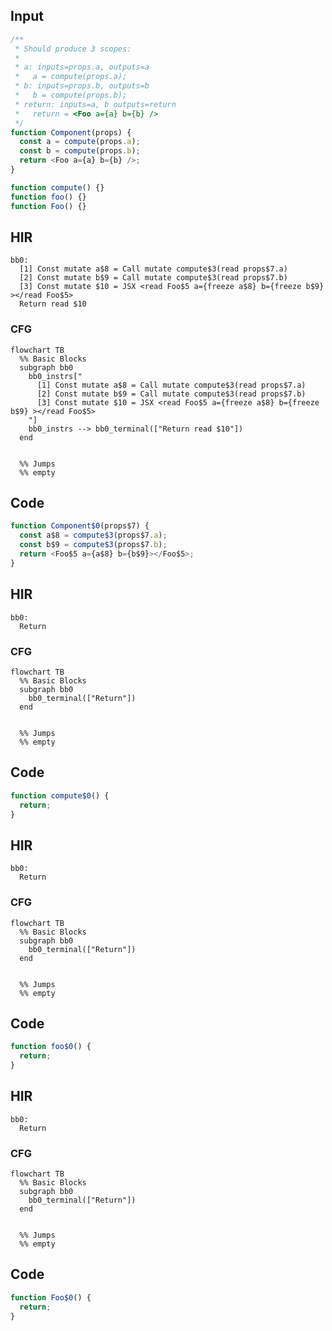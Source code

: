 
## Input

```javascript
/**
 * Should produce 3 scopes:
 *
 * a: inputs=props.a, outputs=a
 *   a = compute(props.a);
 * b: inputs=props.b, outputs=b
 *   b = compute(props.b);
 * return: inputs=a, b outputs=return
 *   return = <Foo a={a} b={b} />
 */
function Component(props) {
  const a = compute(props.a);
  const b = compute(props.b);
  return <Foo a={a} b={b} />;
}

function compute() {}
function foo() {}
function Foo() {}

```

## HIR

```
bb0:
  [1] Const mutate a$8 = Call mutate compute$3(read props$7.a)
  [2] Const mutate b$9 = Call mutate compute$3(read props$7.b)
  [3] Const mutate $10 = JSX <read Foo$5 a={freeze a$8} b={freeze b$9} ></read Foo$5>
  Return read $10
```

### CFG

```mermaid
flowchart TB
  %% Basic Blocks
  subgraph bb0
    bb0_instrs["
      [1] Const mutate a$8 = Call mutate compute$3(read props$7.a)
      [2] Const mutate b$9 = Call mutate compute$3(read props$7.b)
      [3] Const mutate $10 = JSX <read Foo$5 a={freeze a$8} b={freeze b$9} ></read Foo$5>  
    "]    
    bb0_instrs --> bb0_terminal(["Return read $10"])  
  end
  

  %% Jumps
  %% empty
```

## Code

```javascript
function Component$0(props$7) {
  const a$8 = compute$3(props$7.a);
  const b$9 = compute$3(props$7.b);
  return <Foo$5 a={a$8} b={b$9}></Foo$5>;
}

```
## HIR

```
bb0:
  Return
```

### CFG

```mermaid
flowchart TB
  %% Basic Blocks
  subgraph bb0
    bb0_terminal(["Return"])  
  end
  

  %% Jumps
  %% empty
```

## Code

```javascript
function compute$0() {
  return;
}

```
## HIR

```
bb0:
  Return
```

### CFG

```mermaid
flowchart TB
  %% Basic Blocks
  subgraph bb0
    bb0_terminal(["Return"])  
  end
  

  %% Jumps
  %% empty
```

## Code

```javascript
function foo$0() {
  return;
}

```
## HIR

```
bb0:
  Return
```

### CFG

```mermaid
flowchart TB
  %% Basic Blocks
  subgraph bb0
    bb0_terminal(["Return"])  
  end
  

  %% Jumps
  %% empty
```

## Code

```javascript
function Foo$0() {
  return;
}

```
      